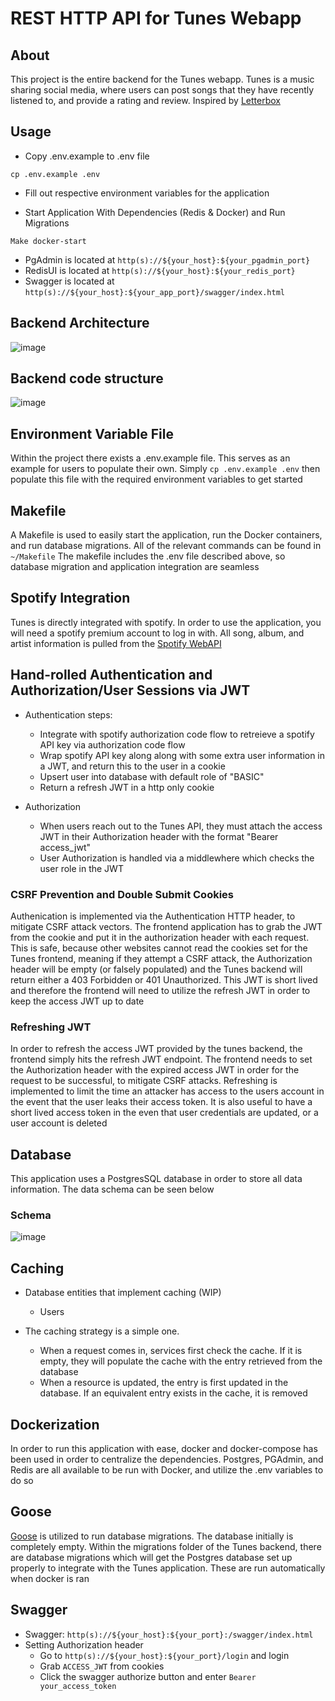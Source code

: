 # REST HTTP API for Tunes Webapp

## About

This project is the entire backend for the Tunes webapp. Tunes is a music sharing social media, where 
users can post songs that they have recently listened to, and provide a rating and review. 
Inspired by [Letterbox](https://letterboxd.com/)

## Usage

* Copy .env.example to .env file 
```
cp .env.example .env
```
* Fill out respective environment variables for the application

* Start Application With Dependencies (Redis & Docker) and Run Migrations
```
Make docker-start
```

* PgAdmin is located at `http(s)://${your_host}:${your_pgadmin_port}`
* RedisUI is located at `http(s)://${your_host}:${your_redis_port}`
* Swagger is located at `http(s)://${your_host}:${your_app_port}/swagger/index.html`

## Backend Architecture

![image](./images/overall-structure.png)

## Backend code structure

![image](./images/backend-code-structure.png)

## Environment Variable File

Within the project there exists a .env.example file. This serves as an example for users to populate their own. Simply `cp .env.example .env` then populate this file with the required environment variables to get started

## Makefile

A Makefile is used to easily start the application, run the Docker containers, and run database migrations. All of the relevant commands can be found in `~/Makefile`
The makefile includes the .env file described above, so database migration and application integration are seamless

## Spotify Integration

Tunes is directly integrated with spotify. In order to use the application, you will need a spotify premium account to log in with. All song, album, and artist information is pulled from the [Spotify WebAPI](https://developer.spotify.com/documentation/web-api)

## Hand-rolled Authentication and Authorization/User Sessions via JWT

* Authentication steps: 
    * Integrate with spotify authorization code flow to retreieve a spotify API key via authorization code flow
    * Wrap spotify API key along along with some extra user information in a JWT, and return this to the user in a cookie
    * Upsert user into database with default role of "BASIC" 
    * Return a refresh JWT in a http only cookie

* Authorization
    * When users reach out to the Tunes API, they must attach the access JWT in their Authorization header with the format "Bearer access_jwt"
    * User Authorization is handled via a middlewhere which checks the user role in the JWT

### CSRF Prevention and Double Submit Cookies

Authenication is implemented via the Authentication HTTP header, to mitigate CSRF attack vectors. The frontend application has to grab the JWT from the cookie and 
put it in the authorization header with each request. This is safe, because other websites cannot read the cookies set for the Tunes frontend, meaning if they attempt
a CSRF attack, the Authorization header will be empty (or falsely populated) and the Tunes backend will return either a 403 Forbidden or 401 Unauthorized. This JWT is short lived
and therefore the frontend will need to utilize the refresh JWT in order to keep the access JWT up to date

### Refreshing JWT

In order to refresh the access JWT provided by the tunes backend, the frontend simply hits the refresh JWT endpoint. The frontend needs to set the Authorization header with the expired 
access JWT in order for the request to be successful, to mitigate CSRF attacks. Refreshing is implemented to limit the time an attacker has access to the users account in the event that the 
user leaks their access token. It is also useful to have a short lived access token in the even that user credentials are updated, or a user account is deleted

## Database

This application uses a PostgresSQL database in order to store all data information. The data schema can be seen below

### Schema

![image](./images/db-schema.png)

## Caching

* Database entities that implement caching (WIP)
    * Users

* The caching strategy is a simple one. 
    * When a request comes in, services first check the cache. If it is empty, they will populate the cache with the entry retrieved from the database
    * When a resource is updated, the entry is first updated in the database. If an equivalent entry exists in the cache, it is removed

## Dockerization

In order to run this application with ease, docker and docker-compose has been used in order to centralize the dependencies. Postgres, PGAdmin, and Redis are all available to be run with
Docker, and utilize the .env variables to do so

## Goose

[Goose](https://github.com/pressly/goose) is utilized to run database migrations. The database initially is completely empty. Within the migrations folder of the Tunes backend, there are database
migrations which will get the Postgres database set up properly to integrate with the Tunes application. These are run automatically when docker is ran


## Swagger

* Swagger: `http(s)://${your_host}:${your_port}:/swagger/index.html`
* Setting Authorization header
    * Go to `http(s)://${your_host}:${your_port}/login` and login
    * Grab `ACCESS_JWT` from cookies
    * Click the swagger authorize button and enter `Bearer your_access_token`
